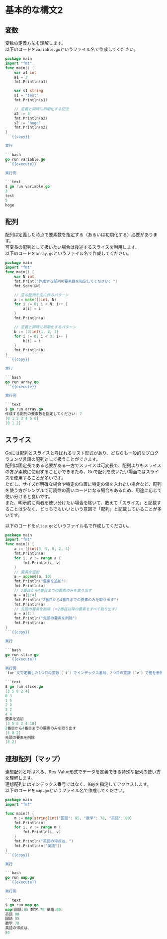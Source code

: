 # 基本的な構文2

## 変数

変数の定義方法を理解します。  
以下のコードを`variable.go`というファイル名で作成してください。

```go
package main
import "fmt"
func main() {
	var a1 int
	a1 = 3
	fmt.Println(a1)

	var s1 string
	s1 = "test"
	fmt.Println(s1)

	// 定義と同時に初期化する記法
	a2 := 5
	fmt.Println(a2)
	s2 := "hoge"
	fmt.Println(s2)
}
```{{copy}}

実行

```bash
go run variable.go
```{{execute}}

実行例

```text
$ go run variable.go
3
test
5
hoge
```

## 配列

配列は定義した時点で要素数を指定する（あるいは初期化する）必要があります。  
可変長の配列として扱いたい場合は後述するスライスを利用します。  
以下のコードを`array.go`というファイル名で作成してください。

```go
package main
import "fmt"
func main() {
	var N int
	fmt.Print("作成する配列の要素数を指定してください: ")
	fmt.Scan(&N)

	// 空の配列を先に作るパターン
	a := make([]int, N)
	for i := 0; i < N; i++ {
		a[i] = i
	}
	fmt.Println(a)

	// 定義と同時に初期化するパターン
	b := [3]int{1, 2, 3}
	for i := 0; i < 3; i++ {
		b[i] = i
	}
	fmt.Println(b)
}
```{{copy}}

実行

```bash
go run array.go
```{{execute}}

実行例

```text
$ go run array.go
作成する配列の要素数を指定してください: 7
[0 1 2 3 4 5 6]
[0 1 2]
```

## スライス

Goには配列とスライスと呼ばれるリスト形式があり、どちらも一般的なプログラミング言語の配列として扱うことができます。  
配列は固定長である必要がある一方でスライスは可変長で、配列よりもスライスの方が柔軟に使用することができるため、Goで配列を使いたい場面ではスライスを使用することが多いです。  
ただし、サイズが明確な場合や特定の位置に特定の値を入れたい場合など、配列を使う方がシンプルで可読性の高いコードになる場合もあるため、用途に応じて使い分けると良いです。  
また、明示的に両者を使い分けたい場合を除いて、敢えて「スライス」と記載することは少なく、どっちでもいいという意図で「配列」と記載していることが多いです。

以下のコードを`slice.go`というファイル名で作成してください。

```go
package main
import "fmt"
func main() {
	a := []int{3, 5, 8, 2, 4}
	fmt.Println(a)
	for i, v := range a {
		fmt.Println(i, v)
	}
	// 要素を追加
	a = append(a, 10)
	fmt.Println("要素を追加")
	fmt.Println(a)
	// 2番目から4番目までの要素のみを取り出す
	a = a[1:4]
	fmt.Println("2番目から4番目までの要素のみを取り出す")
	fmt.Println(a)
	// 先頭の要素を削除（＝2番目以降の要素をすべて取り出す）
	a = a[1:]
	fmt.Println("先頭の要素を削除")
	fmt.Println(a)
}
```{{copy}}

実行

```bash
go run slice.go
```{{execute}}

実行例  
`for`文で定義した1つ目の変数（`i`）でインデックス番号、2つ目の変数（`v`）で値を参照できます。

```text
$ go run slice.go
[3 5 8 2 4]
0 3
1 5
2 8
3 2
4 4
要素を追加
[3 5 8 2 4 10]
2番目から4番目までの要素のみを取り出す
[5 8 2]
先頭の要素を削除
[8 2]
```

## 連想配列（マップ）

連想配列と呼ばれる、Key-Value形式でデータを定義できる特殊な配列の使い方を理解します。  
連想配列にはインデックス番号ではなく、Keyを指定してアクセスします。  
以下のコードを`map.go`というファイル名で作成してください。

```go
package main
import "fmt"

func main() {
	m := map[string]int{"国語": 85, "数学": 78, "英語": 80}
	fmt.Println(m)
	for i, v := range m {
		fmt.Println(i, v)
	}
	fmt.Println("英語の得点は、")
	fmt.Println(m["英語"])
}
```{{copy}}

実行

```bash
go run map.go
```{{execute}}

実行例

```text
$ go run map.go
map[国語:85 数学:78 英語:80]
英語 80
国語 85
数学 78
英語の得点は、
80
```
